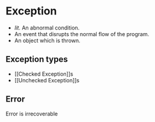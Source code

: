# Exception

- *lit.* An abnormal condition.
- An event that disrupts the normal flow of the program.
- An object which is thrown.

## Exception types

- [[Checked Exception]]s
- [[Unchecked Exception]]s

## Error

Error is irrecoverable
